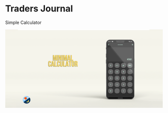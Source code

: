 # Traders Journal

Simple Calculator
<p align="center">

  <img src="https://github.com/abhi123vj/Mini-Calculator/blob/master/sceenshots/firstimh.png" alt="Sofia Cover" />

</p>

